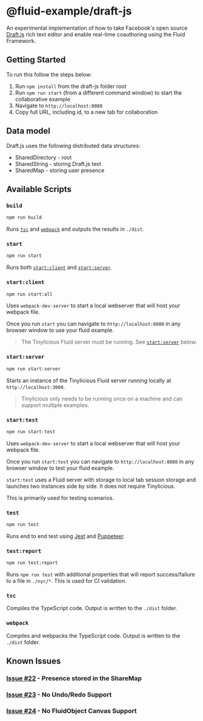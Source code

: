 # @fluid-example/draft-js

An experimental implementation of how to take Facebook's open source [Draft.js](https://draftjs.org/) rich text editor and
enable real-time coauthoring using the Fluid Framework.

## Getting Started

To run this follow the steps below:

1. Run `npm install` from the draft-js folder root
2. Run `npm run start` (from a different command window) to start the collaborative example
3. Navigate to `http://localhost:8080`
4. Copy full URL, including id, to a new tab for collaboration

## Data model

Draft.js uses the following distributed data structures:

- SharedDirectory - root
- SharedString - storing Draft.js text
- SharedMap - storing user presence

## Available Scripts

### `build`

```bash
npm run build
```

Runs [`tsc`](###-tsc) and [`webpack`](###-webpack) and outputs the results in `./dist`.

### `start`

```bash
npm run start
```

Runs both [`start:client`](###-start:client) and [`start:server`](###-start:server).

### `start:client`

```bash
npm run start:all
```

Uses `webpack-dev-server` to start a local webserver that will host your webpack file.

Once you run `start` you can navigate to `http://localhost:8080` in any browser window to use your fluid example.

> The Tinylicious Fluid server must be running. See [`start:server`](###-start:server) below.

### `start:server`

```bash
npm run start:server
```

Starts an instance of the Tinylicious Fluid server running locally at `http://localhost:3000`.

> Tinylicious only needs to be running once on a machine and can support multiple examples.

### `start:test`

```bash
npm run start:test
```

Uses `webpack-dev-server` to start a local webserver that will host your webpack file.

Once you run `start:test` you can navigate to `http://localhost:8080` in any browser window to test your fluid example.

`start:test` uses a Fluid server with storage to local tab session storage and launches two instances side by side. It does not require Tinylicious.

This is primarily used for testing scenarios.

### `test`

```bash
npm run test
```

Runs end to end test using [Jest](https://jestjs.io/) and [Puppeteer](https://github.com/puppeteer/puppeteer/).

### `test:report`

```bash
npm run test:report
```

Runs `npm run test` with additional properties that will report success/failure to a file in `./nyc/*`. This is used for CI validation.

### `tsc`

Compiles the TypeScript code. Output is written to the `./dist` folder.

### `webpack`

Compiles and webpacks the TypeScript code. Output is written to the `./dist` folder.

## Known Issues

### [Issue #22](https://github.com/microsoft/FluidExamples/issues/22) - Presence stored in the ShareMap

### [Issue #23](https://github.com/microsoft/FluidExamples/issues/23) - No Undo/Redo Support

### [Issue #24](https://github.com/microsoft/FluidExamples/issues/24) - No FluidObject Canvas Support
